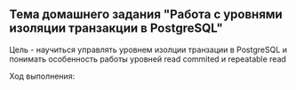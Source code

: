 ## Тема домашнего задания "Работа с уровнями изоляции транзакции в PostgreSQL"

Цель - научиться управлять уровнем изолции транзации в PostgreSQL и понимать особенность работы уровней read commited и repeatable read

Ход выполнения:
